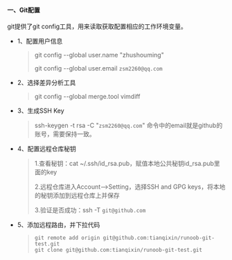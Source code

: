 #### 一、Git配置

git提供了git config工具，用来读取获取配置相应的工作环境变量。

- 1、配置用户信息

  > git config --global user.name "zhushouming"
  >
  > git config --global user.email `zsm2260@qq.com`

- 2、选择差异分析工具

  > git config --global merge.tool vimdiff

- 3、生成SSH Key

  > ssh-keygen -t rsa -C "`zsm2260@qq.com`"
  > 命令中的email就是github的账号，需要保持一致。

- 4、配置远程仓库秘钥

  > 1.查看秘钥：cat ~/.ssh/id_rsa.pub，赋值本地公共秘钥id_rsa.pub里面的key
  >
  > 2.远程仓库进入Account-->Setting，选择SSH and GPG keys，将本地的秘钥添加到远程仓库上并保存
  >
  > 3.验证是否成功：ssh -T `git@github.com`

- 5、添加远程路由，并下拉代码

  > ```
  > git remote add origin git@github.com:tianqixin/runoob-git-test.git
  > git clone git@github.com:tianqixin/runoob-git-test.git
  > ```
